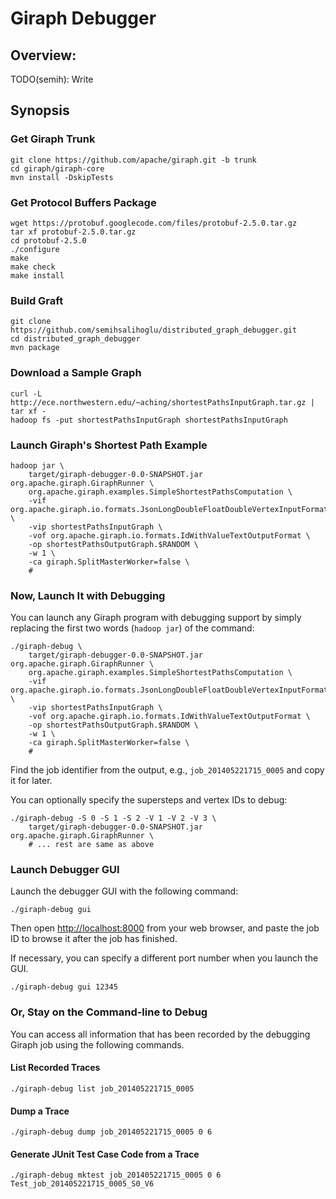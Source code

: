 # Giraph Debugger
## Overview:
TODO(semih): Write

## Synopsis
### Get Giraph Trunk
    git clone https://github.com/apache/giraph.git -b trunk
    cd giraph/giraph-core
    mvn install -DskipTests

### Get Protocol Buffers Package
    wget https://protobuf.googlecode.com/files/protobuf-2.5.0.tar.gz
    tar xf protobuf-2.5.0.tar.gz 
    cd protobuf-2.5.0
    ./configure
    make
    make check
    make install
### Build Graft
    git clone https://github.com/semihsalihoglu/distributed_graph_debugger.git
    cd distributed_graph_debugger
    mvn package

### Download a Sample Graph
    curl -L http://ece.northwestern.edu/~aching/shortestPathsInputGraph.tar.gz | tar xf -
    hadoop fs -put shortestPathsInputGraph shortestPathsInputGraph

### Launch Giraph's Shortest Path Example
    hadoop jar \
        target/giraph-debugger-0.0-SNAPSHOT.jar org.apache.giraph.GiraphRunner \
        org.apache.giraph.examples.SimpleShortestPathsComputation \
        -vif org.apache.giraph.io.formats.JsonLongDoubleFloatDoubleVertexInputFormat \
        -vip shortestPathsInputGraph \
        -vof org.apache.giraph.io.formats.IdWithValueTextOutputFormat \
        -op shortestPathsOutputGraph.$RANDOM \
        -w 1 \
        -ca giraph.SplitMasterWorker=false \
        #

### Now, Launch It with Debugging
You can launch any Giraph program with debugging support by simply replacing the first two words (`hadoop jar`) of the command:

    ./giraph-debug \
        target/giraph-debugger-0.0-SNAPSHOT.jar org.apache.giraph.GiraphRunner \
        org.apache.giraph.examples.SimpleShortestPathsComputation \
        -vif org.apache.giraph.io.formats.JsonLongDoubleFloatDoubleVertexInputFormat \
        -vip shortestPathsInputGraph \
        -vof org.apache.giraph.io.formats.IdWithValueTextOutputFormat \
        -op shortestPathsOutputGraph.$RANDOM \
        -w 1 \
        -ca giraph.SplitMasterWorker=false \
        #

Find the job identifier from the output, e.g., `job_201405221715_0005` and copy it for later.

You can optionally specify the supersteps and vertex IDs to debug:

    ./giraph-debug -S 0 -S 1 -S 2 -V 1 -V 2 -V 3 \
        target/giraph-debugger-0.0-SNAPSHOT.jar org.apache.giraph.GiraphRunner \
        # ... rest are same as above

### Launch Debugger GUI
Launch the debugger GUI with the following command:

    ./giraph-debug gui

Then open <http://localhost:8000> from your web browser, and paste the job ID to browse it after the job has finished.

If necessary, you can specify a different port number when you launch the GUI.

    ./giraph-debug gui 12345

### Or, Stay on the Command-line to Debug

You can access all information that has been recorded by the debugging Giraph job using the following commands.

#### List Recorded Traces

    ./giraph-debug list job_201405221715_0005

#### Dump a Trace

    ./giraph-debug dump job_201405221715_0005 0 6

#### Generate JUnit Test Case Code from a Trace

    ./giraph-debug mktest job_201405221715_0005 0 6 Test_job_201405221715_0005_S0_V6


